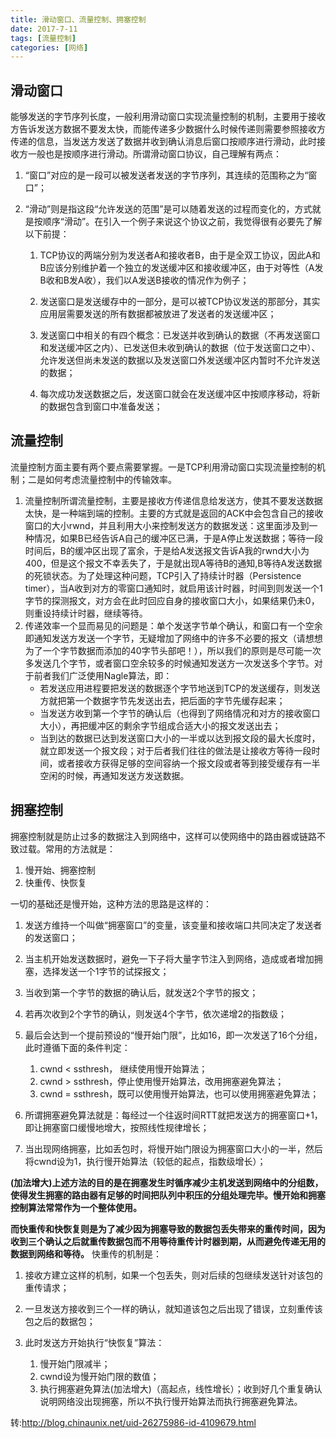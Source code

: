 ```yaml
---
title: 滑动窗口、流量控制、拥塞控制
date: 2017-7-11
tags: [流量控制]
categories: [网络]
---
```

## 滑动窗口
 能够发送的字节序列长度，一般利用滑动窗口实现流量控制的机制，主要用于接收方告诉发送方数据不要发太快，而能传递多少数据什么时候传递则需要参照接收方传递的信息，当发送方发送了数据并收到确认消息后窗口按顺序进行滑动，此时接收方一般也是按顺序进行滑动。所谓滑动窗口协议，自己理解有两点：
 1. “窗口”对应的是一段可以被发送者发送的字节序列，其连续的范围称之为“窗口”；
 2.  “滑动”则是指这段“允许发送的范围”是可以随着发送的过程而变化的，方式就是按顺序“滑动”。在引入一个例子来说这个协议之前，我觉得很有必要先了解以下前提：
        
        1. TCP协议的两端分别为发送者A和接收者B，由于是全双工协议，因此A和B应该分别维护着一个独立的发送缓冲区和接收缓冲区，由于对等性（A发B收和B发A收），我们以A发送B接收的情况作为例子；
        
        2. 发送窗口是发送缓存中的一部分，是可以被TCP协议发送的那部分，其实应用层需要发送的所有数据都被放进了发送者的发送缓冲区；
        
        3. 发送窗口中相关的有四个概念：已发送并收到确认的数据（不再发送窗口和发送缓冲区之内）、已发送但未收到确认的数据（位于发送窗口之中）、允许发送但尚未发送的数据以及发送窗口外发送缓冲区内暂时不允许发送的数据；
        
        4. 每次成功发送数据之后，发送窗口就会在发送缓冲区中按顺序移动，将新的数据包含到窗口中准备发送；

## 流量控制
流量控制方面主要有两个要点需要掌握。一是TCP利用滑动窗口实现流量控制的机制；二是如何考虑流量控制中的传输效率。
1. 流量控制所谓流量控制，主要是接收方传递信息给发送方，使其不要发送数据太快，是一种端到端的控制。主要的方式就是返回的ACK中会包含自己的接收窗口的大小rwnd，并且利用大小来控制发送方的数据发送：这里面涉及到一种情况，如果B已经告诉A自己的缓冲区已满，于是A停止发送数据；等待一段时间后，B的缓冲区出现了富余，于是给A发送报文告诉A我的rwnd大小为400，但是这个报文不幸丢失了，于是就出现A等待B的通知,B等待A发送数据的死锁状态。为了处理这种问题，TCP引入了持续计时器（Persistence timer），当A收到对方的零窗口通知时，就启用该计时器，时间到则发送一个1字节的探测报文，对方会在此时回应自身的接收窗口大小，如果结果仍未0，则重设持续计时器，继续等待。
2. 传递效率一个显而易见的问题是：单个发送字节单个确认，和窗口有一个空余即通知发送方发送一个字节，无疑增加了网络中的许多不必要的报文（请想想为了一个字节数据而添加的40字节头部吧！），所以我们的原则是尽可能一次多发送几个字节，或者窗口空余较多的时候通知发送方一次发送多个字节。对于前者我们广泛使用Nagle算法，即：
    - 若发送应用进程要把发送的数据逐个字节地送到TCP的发送缓存，则发送方就把第一个数据字节先发送出去，把后面的字节先缓存起来；
    - 当发送方收到第一个字节的确认后（也得到了网络情况和对方的接收窗口大小），再把缓冲区的剩余字节组成合适大小的报文发送出去；
    - 当到达的数据已达到发送窗口大小的一半或以达到报文段的最大长度时，就立即发送一个报文段；对于后者我们往往的做法是让接收方等待一段时间，或者接收方获得足够的空间容纳一个报文段或者等到接受缓存有一半空闲的时候，再通知发送方发送数据。

## 拥塞控制
拥塞控制就是防止过多的数据注入到网络中，这样可以使网络中的路由器或链路不致过载。常用的方法就是：
1. 慢开始、拥塞控制
2. 快重传、快恢复

一切的基础还是慢开始，这种方法的思路是这样的：

1. 发送方维持一个叫做“拥塞窗口”的变量，该变量和接收端口共同决定了发送者的发送窗口；

2. 当主机开始发送数据时，避免一下子将大量字节注入到网络，造成或者增加拥塞，选择发送一个1字节的试探报文；

3. 当收到第一个字节的数据的确认后，就发送2个字节的报文；

4. 若再次收到2个字节的确认，则发送4个字节，依次递增2的指数级；

5. 最后会达到一个提前预设的“慢开始门限”，比如16，即一次发送了16个分组，此时遵循下面的条件判定：

    1. cwnd < ssthresh， 继续使用慢开始算法；
    2. cwnd > ssthresh，停止使用慢开始算法，改用拥塞避免算法；
    3. cwnd = ssthresh，既可以使用慢开始算法，也可以使用拥塞避免算法；

6. 所谓拥塞避免算法就是：每经过一个往返时间RTT就把发送方的拥塞窗口+1，即让拥塞窗口缓慢地增大，按照线性规律增长；

7. 当出现网络拥塞，比如丢包时，将慢开始门限设为拥塞窗口大小的一半，然后将cwnd设为1，执行慢开始算法（较低的起点，指数级增长）；

**(加法增大)上述方法的目的是在拥塞发生时循序减少主机发送到网络中的分组数，使得发生拥塞的路由器有足够的时间把队列中积压的分组处理完毕。慢开始和拥塞控制算法常常作为一个整体使用。**

**而快重传和快恢复则是为了减少因为拥塞导致的数据包丢失带来的重传时间，因为收到三个确认之后就重传数据包而不用等待重传计时器到期，从而避免传递无用的数据到网络和等待。** 快重传的机制是：

1. 接收方建立这样的机制，如果一个包丢失，则对后续的包继续发送针对该包的重传请求；

2. 一旦发送方接收到三个一样的确认，就知道该包之后出现了错误，立刻重传该包之后的数据包；

3. 此时发送方开始执行“快恢复”算法：

    1. 慢开始门限减半；
    2. cwnd设为慢开始门限的数值；
    3. 执行拥塞避免算法(加法增大)（高起点，线性增长）；收到好几个重复确认说明网络没出现拥塞，所以不执行慢开始算法而执行拥塞避免算法。

转:http://blog.chinaunix.net/uid-26275986-id-4109679.html